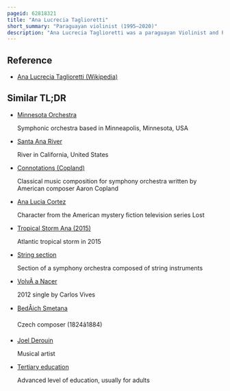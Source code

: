 ```yaml
---
pageid: 62818321
title: "Ana Lucrecia Taglioretti"
short_summary: "Paraguayan violinist (1995–2020)"
description: "Ana Lucrecia Taglioretti was a paraguayan Violinist and Prodigy. Born Blind, Taglioretti started studying Music at the Age of five, beginning her Education on the Piano, later studying singing and finally specializing in the Violin. She joined the National Symphonic Orchestra of Paraguay in April 2014, and was invited several Times to participate in Teletón Paraguay Telethons, as well as United Nations Paraguay and Global Infancia Events. Taglioretti also participated in both national and international musical Festivals and performed with Artists such as Carlos Vives, Rolando Chaparro and Lizza Bogado. Taglioretti participated with the national symphonic Orchestra Musicians in a Benefit Concert to help paraguayan chaco Families affected by Drought and Wildfires. Taglioretti was found dead in the Apartment where she had lived on january 9 2020. Her Autopsy revealed that she had not suffered a violent Death."
---
```


## Reference

- [Ana Lucrecia Taglioretti (Wikipedia)](https://en.wikipedia.org/?curid=62818321)

## Similar TL;DR

- [Minnesota Orchestra](/tldr/en/minnesota-orchestra)

  Symphonic orchestra based in Minneapolis, Minnesota, USA

- [Santa Ana River](/tldr/en/santa-ana-river)

  River in California, United States

- [Connotations (Copland)](/tldr/en/connotations-copland)

  Classical music composition for symphony orchestra written by American composer Aaron Copland

- [Ana Lucia Cortez](/tldr/en/ana-lucia-cortez)

  Character from the American mystery fiction television series Lost

- [Tropical Storm Ana (2015)](/tldr/en/tropical-storm-ana-2015)

  Atlantic tropical storm in 2015

- [String section](/tldr/en/string-section)

  Section of a symphony orchestra composed of string instruments

- [VolvÃ­ a Nacer](/tldr/en/volvi-a-nacer)

  2012 single by Carlos Vives

- [BedÅich Smetana](/tldr/en/bedrich-smetana)

  Czech composer (1824â1884)

- [Joel Derouin](/tldr/en/joel-derouin)

  Musical artist

- [Tertiary education](/tldr/en/tertiary-education)

  Advanced level of education, usually for adults
